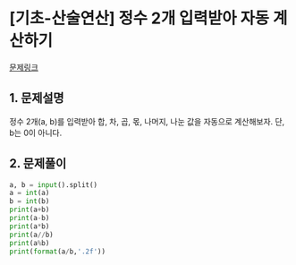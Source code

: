 # [기초-산술연산] 정수 2개 입력받아 자동 계산하기

[문제링크](https://codeup.kr/problem.php?id=6044)



## 1. 문제설명

정수 2개(a, b)를 입력받아 합, 차, 곱, 몫, 나머지, 나눈 값을 자동으로 계산해보자.
단, b는 0이 아니다.




## 2. 문제풀이

```python
a, b = input().split()
a = int(a)
b = int(b)
print(a+b)
print(a-b)
print(a*b)
print(a//b)
print(a%b)
print(format(a/b,'.2f'))
```


